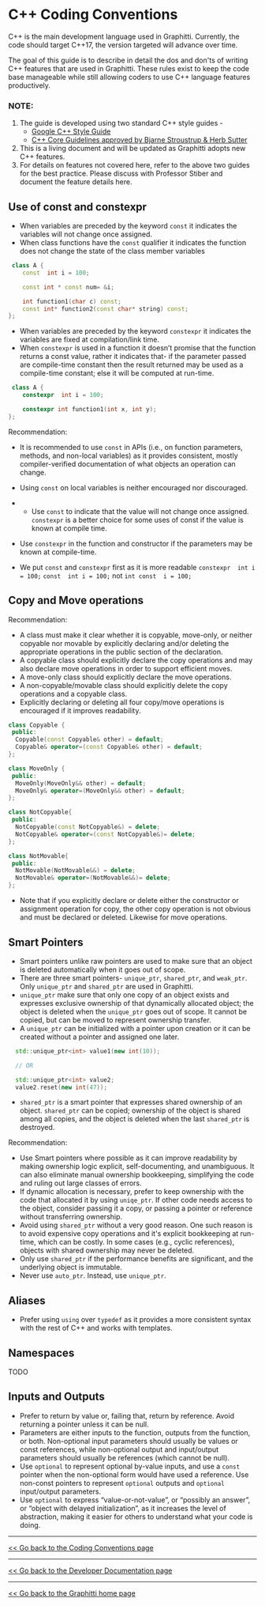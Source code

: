 # C++ Coding Conventions

C++ is the main development language used in Graphitti. Currently, the code should target C++17, the version targeted will advance over time.

The goal of this guide is to describe in detail the dos and don'ts of writing C++ features that are used in Graphitti. These rules exist to keep the code base manageable while still allowing coders to use C++ language features productively.

### NOTE:

1. The guide is developed using two standard C++ style guides - 
    - [Google C++ Style Guide](https://google.github.io/styleguide/cppguide.html)
    - [C++ Core Guidelines approved by Bjarne Stroustrup & Herb Sutter](https://github.com/isocpp/CppCoreGuidelines/blob/master/CppCoreGuidelines.md#rfrules-coding-rules)
2. This is a living document and will be updated as Graphitti adopts new C++ features. 
3. For details on features not covered here, refer to the above two guides for the best practice. Please discuss with Professor Stiber and document the feature details here.

## **Use of const and constexpr**

- When variables are preceded by the keyword `const` it indicates the variables will not change once assigned.
- When class functions have the `const` qualifier it indicates the function does not change the state of the class member variables

```c++
 class A { 
    const  int i = 100;

    const int * const num= &i;

    int function1(char c) const; 
    const int* function2(const char* string) const;
};
```
- When variables are preceded by the keyword `constexpr` it indicates the variables are fixed at compilation/link time. 
- When `constexpr` is used in a function it doesn’t promise that the function returns a const value, rather it indicates that- if the parameter passed are compile-time constant then the result returned may be used as a compile-time constant; else it will be computed at run-time.

```c++
 class A { 
    constexpr  int i = 100;

    constexpr int function1(int x, int y);
};

```

Recommendation: 
- It is recommended to use `const` in APIs (i.e., on function parameters, methods, and non-local variables) as it provides consistent, mostly compiler-verified documentation of what objects an operation can change. 
- Using `const` on local variables is neither encouraged nor discouraged.
- - Use `const` to indicate that the value will not change once assigned. `constexpr` is a better choice for some uses of const if the value is known at compile time.
- Use `constexpr` in the function and constructor if the parameters may be known at compile-time.

- We put `const` and `constexpr` first as it is more readable
        `constexpr  int i = 100;` 
        `const  int i = 100;` not  `int const  i = 100;`


## **Copy and Move operations**

Recommendation: 
- A class must make it clear whether it is copyable, move-only, or neither copyable nor movable by explicitly declaring and/or deleting the appropriate operations in the public section of the declaration.
- A copyable class should explicitly declare the copy operations and may also declare move operations in order to support efficient moves.
- A move-only class should explicitly declare the move operations.
- A non-copyable/movable class should explicitly delete the copy operations and a copyable class. 
- Explicitly declaring or deleting all four copy/move operations is encouraged if it improves readability.

```c++
class Copyable {
 public:
  Copyable(const Copyable& other) = default;
  Copyable& operator=(const Copyable& other) = default;
};

class MoveOnly {
 public:
  MoveOnly(MoveOnly&& other) = default;
  MoveOnly& operator=(MoveOnly&& other) = default;
};

class NotCopyable{
 public:
  NotCopyable(const NotCopyable&) = delete;
  NotCopyable& operator=(const NotCopyable&)= delete;
};

class NotMovable{
 public:
  NotMovable(NotMovable&&) = delete;
  NotMovable& operator=(NotMovable&&)= delete;
};

```
- Note that if you explicitly declare or delete either the constructor or assignment operation for copy, the other copy operation is not obvious and must be declared or deleted. Likewise for move operations.


## **Smart Pointers**

- Smart pointers unlike raw pointers are used to make sure that an object is deleted automatically when it goes out of scope.
- There are three smart pointers- `unique_ptr`, `shared_ptr`, and `weak_ptr`. Only `unique_ptr` and `shared_ptr` are used in Graphitti.
- `unique_ptr` make sure that only one copy of an object exists and expresses exclusive ownership of that dynamically allocated object; the object is deleted when the `unique_ptr` goes out of scope. It cannot be copied, but can be moved to represent ownership transfer.
- A `unique_ptr` can be initialized with a pointer upon creation or it can be created without a pointer and assigned one later.

```c++
  std::unique_ptr<int> value1(new int(10)); 

  // OR 

  std::unique_ptr<int> value2; 
  value2.reset(new int(47));
```
- `shared_ptr` is a smart pointer that expresses shared ownership of an object. `shared_ptr` can be copied; ownership of the object is shared among all copies, and the object is deleted when the last `shared_ptr` is destroyed.

Recommendation: 
- Use Smart pointers where possible as it can improve readability by making ownership logic explicit, self-documenting, and unambiguous. It can also eliminate manual ownership bookkeeping, simplifying the code and ruling out large classes of errors.
- If dynamic allocation is necessary, prefer to keep ownership with the code that allocated it by using `uniqe_ptr`. If other code needs access to the object, consider passing it a copy, or passing a pointer or reference without transferring ownership. 
- Avoid using `shared_ptr` without a very good reason. One such reason is to avoid expensive copy operations and it's explicit bookkeeping at run-time, which can be costly. In some cases (e.g., cyclic references), objects with shared ownership may never be deleted.
- Only use `shared_ptr` if the performance benefits are significant, and the underlying object is immutable. 
- Never use `auto_ptr`. Instead, use `unique_ptr`.

## **Aliases**
- Prefer using `using` over `typedef` as it provides a more consistent syntax with the rest of C++ and works with templates.

## **Namespaces**
TODO

## **Inputs and Outputs**
- Prefer to return by value or, failing that, return by reference. Avoid returning a pointer unless it can be null.
- Parameters are either inputs to the function, outputs from the function, or both. Non-optional input parameters should usually be values or const references, while non-optional output and input/output parameters should usually be references (which cannot be null). 
- Use `optional` to represent optional by-value inputs, and use a `const` pointer when the non-optional form would have used a reference. Use non-const pointers to represent `optional` outputs and `optional` input/output parameters.
- Use `optional` to express “value-or-not-value”, or “possibly an answer”, or “object with delayed initialization”, as it increases the level of abstraction, making it easier for others to understand what your code is doing. 

---------
[<< Go back to the Coding Conventions page](codingConventions.md)

---------
[<< Go back to the Developer Documentation page](index.md)

---------
[<< Go back to the Graphitti home page](../index.md)